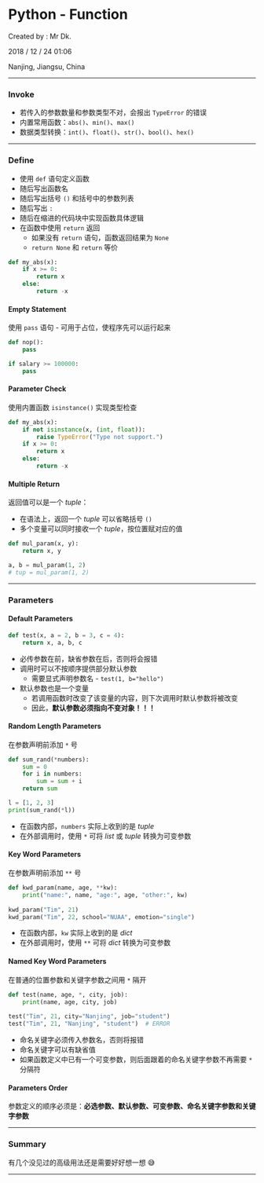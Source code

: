 # Python - Function

Created by : Mr Dk.

2018 / 12 / 24 01:06

Nanjing, Jiangsu, China

---

### Invoke

* 若传入的参数数量和参数类型不对，会报出 `TypeError` 的错误
* 内置常用函数：`abs()`、`min()`、`max()`
* 数据类型转换：`int()`、`float()`、`str()`、`bool()`、`hex()`

---

### Define

* 使用 `def` 语句定义函数
* 随后写出函数名
* 随后写出括号 `()` 和括号中的参数列表
* 随后写出 `:`
* 随后在缩进的代码块中实现函数具体逻辑
* 在函数中使用 `return` 返回
  * 如果没有 `return` 语句，函数返回结果为 `None`
  * `return None` 和 `return` 等价

```python
def my_abs(x):
    if x >= 0:
        return x
    else:
        return -x
```

#### Empty Statement

使用 `pass` 语句 - 可用于占位，使程序先可以运行起来

```python
def nop():
    pass
```

```python
if salary >= 100000:
    pass
```

#### Parameter Check

使用内置函数 `isinstance()` 实现类型检查

```python
def my_abs(x):
    if not isinstance(x, (int, float)):
        raise TypeError("Type not support.")
    if x >= 0:
        return x
    else:
        return -x
```

#### Multiple Return

返回值可以是一个 _tuple_：

* 在语法上，返回一个 _tuple_ 可以省略括号 `()`
* 多个变量可以同时接收一个 _tuple_，按位置赋对应的值

```python
def mul_param(x, y):
    return x, y

a, b = mul_param(1, 2)
# tup = mul_param(1, 2)
```

---

### Parameters

#### Default Parameters

```python
def test(x, a = 2, b = 3, c = 4):
    return x, a, b, c
```

* 必传参数在前，缺省参数在后，否则将会报错
* 调用时可以不按顺序提供部分默认参数
  * 需要显式声明参数名 - `test(1, b="hello")`
* 默认参数也是一个变量
  * 若调用函数时改变了该变量的内容，则下次调用时默认参数将被改变
  * 因此，__默认参数必须指向不变对象！！！__

#### Random Length Parameters

在参数声明前添加 `*` 号

```python
def sum_rand(*numbers):
    sum = 0
    for i in numbers:
        sum = sum + i
    return sum

l = [1, 2, 3]
print(sum_rand(*l))
```

* 在函数内部，`numbers` 实际上收到的是 _tuple_
* 在外部调用时，使用 `*` 可将 _list_ 或 _tuple_ 转换为可变参数

#### Key Word Parameters

在参数声明前添加 `**` 号

```python
def kwd_param(name, age, **kw):
    print("name:", name, "age:", age, "other:", kw)
    
kwd_param("Tim", 21)
kwd_param("Tim", 22, school="NUAA", emotion="single")
```

* 在函数内部，`kw` 实际上收到的是 _dict_
* 在外部调用时，使用 `**` 可将 _dict_ 转换为可变参数

#### Named Key Word Parameters

在普通的位置参数和关键字参数之间用 `*` 隔开

```python
def test(name, age, *, city, job):
    print(name, age, city, job)	
    
test("Tim", 21, city="Nanjing", job="student")
test("Tim", 21, "Nanjing", "student")  # ERROR
```

* 命名关键字必须传入参数名，否则将报错
* 命名关键字可以有缺省值
* 如果函数定义中已有一个可变参数，则后面跟着的命名关键字参数不再需要 `*` 分隔符

#### Parameters Order

参数定义的顺序必须是：__必选参数、默认参数、可变参数、命名关键字参数和关键字参数__

---

### Summary

有几个没见过的高级用法还是需要好好想一想 :sweat_smile:

---

